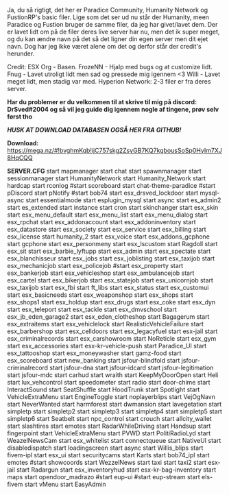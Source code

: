 Ja, du så rigtigt, det her er Paradice Community, Humanity Network og FustionRP's basic filer. Lige som det ser ud nu står der Humanity, meen Paradice og Fustion bruger de samme filer, da jeg har givet/lavet dem. Der er lavet lidt om på de filer deres live server har nu, men det ik super meget, og du kan ændre navn på det så det ligner din egen server men dit ejet navn. Dog har jeg ikke været alene om det og derfor står der credit's herunder.

Credit:
ESX Org - Basen.
FrozeNN - Hjalp med bugs og at customize lidt.
Fnug - Lavet utroligt lidt men sad og pressede mig igennem <3
Willi - Lavet meget lidt, men stadig var med.
Hyperion Network: 2-3 filer er fra deres server.

**Har du problemer er du velkommen til at skrive til mig på discord: DrSved#2004 og så vil jeg guide dig igennem nogle af tingene, prøv selv først tho**

***HUSK AT DOWNLOAD DATABASEN OGSÅ HER FRA GITHUB!***

**Download:** https://mega.nz/#!bvghmKqb!ijC757skg2ZsyGB7KQ7kgbousSoSp0HyIm7XJ8HqCQQ


**SERVER.CFG**
start mapmanager
start chat
start spawnmanager
start sessionmanager
start HumanityNetwork
start Humanity_Network
start hardcap
start rconlog
#start scoreboard
start chat-theme-paradice
#start pDiscord
start pNotify
#start bob74
start esx_drsved_lockdoor
start mysql-async
start essentialmode
start esplugin_mysql
start async
start es_admin2
start es_extended
start instance
start cron
start skinchanger
start esx_skin
start esx_menu_default
start esx_menu_list
start esx_menu_dialog
start esx_rpchat
start esx_addonaccount
start esx_addoninventory
start esx_datastore
start esx_society
start esx_service
start esx_billing
start esx_license
start humanity_2
start esx_voice
start esx_addons_gcphone
start gcphone
start esx_personmeny
start esx_lscustom
start Ragdoll
start esx_sit
start esx_barbie_lyftupp
start esx_admin
start esx_spectate
start esx_blanchisseur
start esx_jobs
start esx_joblisting
start esx_taxijob
start esx_mechanicjob
start esx_policejob
#start esx_property
start esx_bankerjob
start esx_vehicleshop
start esx_ambulancejob
start esx_cartel
start esx_bikerjob
start esx_statejob
start esx_unicornjob
start esx_taxijob
start esx_fbi
start ft_libs
start esx_status
start esx_customui
start esx_basicneeds
start esx_weaponshop
start esx_shops
start esx_shops1
start esx_holdup
start esx_drugs
start esx_coke
start esx_dyn
start esx_teleport
start esx_tackle
start esx_dmvschool
start esx_jb_eden_garage2
start esx_eden_clotheshop
start Bagagerum
start esx_extraitems
start esx_vehiclelock
start RealisticVehicleFailure
start esx_barbershop
start esx_celldoors
start esx_legacyfuel
start esx-jail
start esx_criminalrecords
start esx_carshowroom
start NoReticle
start esx_gym
start esx_accessories
start esx-kr-vehicle-push
start Paradice_UI
start esx_tattooshop
start esx_moneywasher
start gamz-food
start esx_scoreboard
start new_banking
start jsfour-blindfold
start jsfour-criminalrecord
start jsfour-dna
start jsfour-idcard
start jsfour-legitimation
start jsfour-mdc
start carhud
start wraith
start KeepMyDoorOpen
start Heli
start lux_vehcontrol
start speedometer
start radio
start door-chime
start InteractSound
start SeatShuffle
start HoodTrunk
start Spotlight
start VehicleExtraMenu
start EngineToggle
start noplayerblips
start VejOgNavn
start NeverWanted
start harmforest
start dwmansion
start lavegetation
start simpletp
start simpletp2
start simpletp3
start simpletp4
start simpletp5
start simpletp6
start Seatbelt
start npc_control
start crouch
start allcity_wallet
start slashtires
start emotes
start RadarWhileDriving
start Handsup
start fingerpoint
start VehicleExtraMenu
start PVWD
start PolitiRadioLyd
start WeazelNewsCam
start esx_whitelist
start connectqueue
start NativeUI
start disabledispatch
start loadingscreen
start async
start Willis_blips
start fivem-ipl
start esx_ui
start securitycams
start Karts
start bob74_ipl
start emotes
#start showcoords
start WezzelNews
start taxi
start taxi2
start esx-jail
start Radargun
start esx_inventoryhud
start esx-kr-bag-inventory
start maps
start opendoor_madrazo
#start eup-ui
#start eup-stream
start els-fivem
start vMenu
start EasyAdmin
